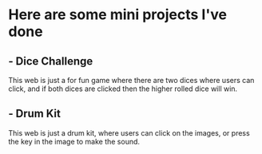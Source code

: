 # Here are some mini projects I've done
## - Dice Challenge
This web is just a for fun game where there are two dices where users can click, and if both dices are clicked then the higher rolled dice will win.
## - Drum Kit
This web is just a drum kit, where users can click on the images, or press the key in the image to make the sound.